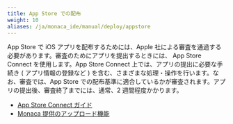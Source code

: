 ```yaml
---
title: App Store での配布
weight: 10
aliases: /ja/monaca_ide/manual/deploy/appstore
---
```


App Store で iOS アプリを配布するためには、Apple
社による審査を通過する必要があります。審査のためにアプリを提出するときには、
App Store Connect を使用します。App Store Connect 上では、アプリの提出に必要な手続き
( アプリ情報の登録など )
を含む、さまざまな処理・操作を行います。なお、審査では、App Store
での配布基準に適合しているかが審査されます。アプリの提出後、審査終了までには、通常、2
週間程度かかります。

- [App Store Connect ガイド](app_store_connect)
- [Monaca 提供のアップロード機能](app_submission)
